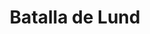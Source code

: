 ﻿---
title: "Batalla de Lund"
permalink: periodes_481.html
layout: periode
dataInici: 1676-12-04
sidebar: periodes
pares:
  - id: 478
    title: "Guerra Escanesa"
    dataInici: "(1675)"
    dataFi: "(1679)"

fills:
jocsPrincipals:
jocsEscenaris:
jocsEpoca:
  - title: "Nothing Gained But Glory"
    bggId: 39019
    escenari: "Lund"

jocsEpocaEscenaris:
---
